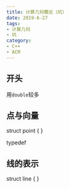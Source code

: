 ```yaml
---
title: 计算几何概论（坑）
date: 2019-6-27
tags:
- 计算几何
- 坑
category:
- C++
- ACM
---
```


## 开头

用`double`较多

## 点与向量

struct point
{
}

typedef

## 线的表示

struct line
{
}

